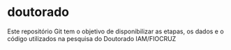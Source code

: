 # doutorado
Este repositório Git tem o objetivo de disponibilizar as etapas, os dados e o código utilizados na pesquisa do Doutorado IAM/FIOCRUZ
